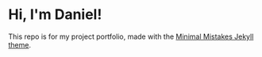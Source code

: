 # Hi, I'm Daniel!

This repo is for my project portfolio, made with the [Minimal Mistakes Jekyll theme](https://github.com/mmistakes/minimal-mistakes).
